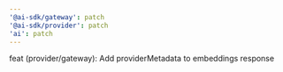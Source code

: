 ```yaml
---
'@ai-sdk/gateway': patch
'@ai-sdk/provider': patch
'ai': patch
---
```


feat (provider/gateway): Add providerMetadata to embeddings response

